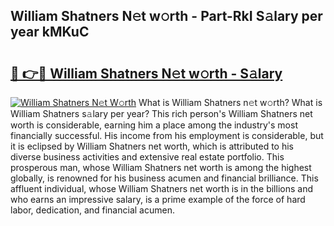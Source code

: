 ## William Shatners N𝚎t w𝚘rth - Part-RkI S𝚊lary per year kMKuC

# <h2><a href="http://gc1jr8h.nevu.top/?p=William+Shatners">🔗 👉🔴 William Shatners N𝚎t w𝚘rth - S𝚊lary</a></h2>

[![William Shatners N𝚎t W𝚘rth](https://i.imgur.com/Oavwk0R.jpeg)](http://gc1jr8h.nevu.top/?p=William+Shatners)
What is William Shatners n𝚎t w𝚘rth? What is William Shatners s𝚊lary per year?
This rich person's William Shatners net worth is considerable, earning him a place among the industry's most financially successful. His income from his employment is considerable, but it is eclipsed by William Shatners net worth, which is attributed to his diverse business activities and extensive real estate portfolio. This prosperous man, whose William Shatners net worth is among the highest globally, is renowned for his business acumen and financial brilliance. This affluent individual, whose William Shatners net worth is in the billions and who earns an impressive salary, is a prime example of the force of hard labor, dedication, and financial acumen.
